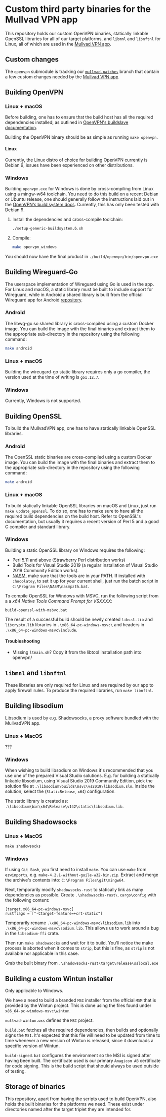 # Custom third party binaries for the Mullvad VPN app
This repository holds our custom OpenVPN binaries, statically linkable OpenSSL
libraries for all of our target platforms, and `libmnl` and `libnftnl` for
Linux, all of which are used in the [Mullvad VPN app].



## Custom changes

The `openvpn` submodule is tracking our [`mullvad-patches`] branch that contain a few custom
changes needed by the [Mullvad VPN app].



## Building OpenVPN

### Linux + macOS
Before building, one has to ensure that the build host has all the required
dependencies installed, as outlined in [OpenVPN's buildslave documentation].

Building the OpenVPN binary should be as simple as running `make openvpn`.


#### Linux
Currently, the Linux distro of choice for building OpenVPN currently is Debian
9, issues have been experienced on other distributions.


### Windows
Building `openvpn.exe` for Windows is done by cross-compiling from Linux using
a mingw-w64 toolchain. You need to do this build on a recent Debian or Ubuntu
release, one should generally follow the instructions laid out in the
[OpenVPN's build system docs]. Currently, this has only been tested with Debian 9.


1. Install the dependencies and cross-compile toolchain:
   ```bash
   ./setup-generic-buildsystem.6.sh
   ```

1. Compile:
   ```bash
   make openvpn_windows
   ```

You should now have the final product in `./build/openvpn/bin/openvpn.exe`



## Building Wireguard-Go
The userspace implementation of Wireguard using Go is used in the app. For Linux and macOS, a static
library must be built to include support for Wireguard, while in Android a shared library is built
from the official Wireguard app for Android [repository][wireguard-android].

[wireguard-android]: https://github.com/WireGuard/wireguard-android/

### Android
The libwg-go.so shared library is cross-compiled using a custom Docker image. You can build the
image with the final binaries and extract them to the appropriate sub-directory in the repository
using the following command:

```bash
make android
```

### Linux + macOS
Building the wireugard-go static library requires only a go compiler, the
version used at the time of writing is `go1.12.7`.

### Windows
Currently, Windows is not supported.



## Building OpenSSL
To build the MullvadVPN app, one has to have statically linkable OpenSSL libraries.

### Android
The OpenSSL static binaries are cross-compiled using a custom Docker image. You can build the image
with the final binaries and extract them to the appropriate sub-directory in the repository using
the following command:

```bash
make android
```

### Linux + macOS
To build statically linkable OpenSSL libraries on macOS and Linux, just run
`make update_openssl`. To do so, one has to make sure to have all the required
build dependencies on the build host. Refer to OpenSSL's documentation, but
usually it requires a recent version of Perl 5 and a good C compiler and
standard library.


### Windows
Building a static OpenSSL library on Windows requires the following:
- Perl 5.11 and above (Strawberry Perl distribution works)
- Build Tools for Visual Studio 2019 (a regular installation of Visual Studio
2019 Community Edition works).
- [NASM](https://www.nasm.us/), make sure that the tools are in your PATH.
If installed with `chocolatey`, to set it up for your current shell, just run
the batch script in `C:\Program Files\NASM\nasmpath.bat`.

To compile OpenSSL for Windows with MSVC, run the following script from a
a _x64 Native Tools Command Prompt for VSXXXX_:
```
build-openssl-with-msbvc.bat
```
The result of a successful build should be newly created `libssl.lib` and
`libcrypto.lib` libraries in `.\x86_64-pc-windows-msvc\` and headers in
`.\x86_64-pc-windows-msvc\include`.

#### Troubleshooting

* Missing `ltmain.sh`? Copy it from the libtool installation path into openvpn/



## `libmnl` and `libnftnl`
These libraries are only required for Linux and are required by our app to
apply firewall rules. To produce the required libraries, run `make libnftnl`.



## Building libsodium
Libsodium is used by e.g. Shadowsocks, a proxy software bundled with the MullvadVPN app.

### Linux + MacOS
???

### Windows
When wishing to build libsodium on Windows it's recommended that you use one of the prepared
Visual Studio solutions. E.g. for building a statically linkable libsodium, using Visual Studio 2019
Community Edition, pick the solution file at `.\libsodium\builds\msvc\vs2019\libsodium.sln`.
Inside the solution, select the (`StaticRelease`, `x64`) configuration.

The static library is created as: `.\libsodium\bin\x64\Release\v142\static\libsodium.lib`.



## Building Shadowsocks

### Linux + MacOS
`make shadowsocks`

### Windows
If using `Git Bash`, you first need to install `make`. You can use `make` from `ezwinports`,
e.g. `make-4.2.1-without-guile-w32-bin.zip`. Extract and merge the archive's contents into:
`C:\Program Files\git\mingw64`.

Next, temporarily modify `shadowsocks-rust` to statically link as many dependencies as possible.
Create `.\shadowsocks-rust\.cargo\config` with the following content:

```
[target.x86_64-pc-windows-msvc]
rustflags = ["-Ctarget-feature=+crt-static"]
```

Temporarily rename `.\x86_64-pc-windows-msvc\libsodium.lib` into
`.\x86_64-pc-windows-msvc\sodium.lib`. This allows us to work around a bug in the `libsodium-ffi`
crate.

Then run `make shadowsocks` and wait for it to build. You'll notice the make process is aborted
when it comes to `strip`, but this is fine, as `strip` is not available nor applicable in this case.

Grab the built binary from `.\shadowsocks-rust\target\release\sslocal.exe`



## Building a custom Wintun installer

Only applicable to Windows.

We have a need to build a branded `MSI` installer from the official `MSM` that is provided by the
Wintun project. This is done using the files found under `x86_64-pc-windows-msvc\wintun`.

`mullvad-wintun.wxs` defines the `MSI` project.

`build.bat` fetches all the required dependencies, then builds and optionally signs the `MSI`.
It's expected that this file will need to be updated from time to time whenever a new version
of Wintun is released, since it downloads a specific version of Wintun.

`build-signed.bat` configures the environment so the MSI is signed after having been built. The
certificate used is our primary `Amagicom AB` certificate for code signing. This is the build
script that should always be used outside of testing.



## Storage of binaries

This repository, apart from having the scripts used to build OpenVPN, also holds the built binaries
for the platforms we need. These exist under directories named after the target triplet they are
intended for.


[Mullvad VPN app]: https://github.com/mullvad/mullvadvpn-app
[`mullvad-patches`]: https://github.com/mullvad/openvpn/tree/mullvad-patches
[OpenVPN's build system docs]: https://community.openvpn.net/openvpn/wiki/SettingUpGenericBuildsystem
[OpenVPN's buildslave documentation]: https://community.openvpn.net/openvpn/wiki/SettingUpBuildslave
